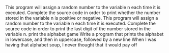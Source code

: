 This program will assign a random number to the variable n each time it is executed. Complete the source code in order to print whether the number stored in the variable n is positive or negative.
This program will assign a random number to the variable n each time it is executed. Complete the source code in order to print the last digit of the number stored in the variable n.
print the alphabet game
Write a program that prints the alphabet in lowercase, and then in uppercase, followed by a new line
When I was having that alphabet soup, I never thought that it would pay off

